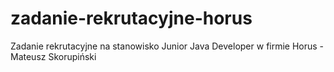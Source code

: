 # zadanie-rekrutacyjne-horus
Zadanie rekrutacyjne na stanowisko Junior Java Developer w firmie Horus - Mateusz Skorupiński
